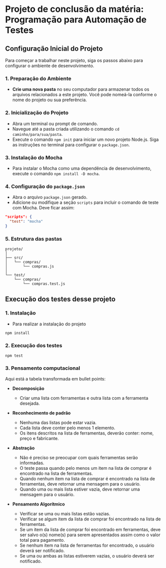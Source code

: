 # Projeto de conclusão da matéria: Programação para Automação de Testes

## Configuração Inicial do Projeto

Para começar a trabalhar neste projeto, siga os passos abaixo para configurar o ambiente de desenvolvimento.

### 1. Preparação do Ambiente

- **Crie uma nova pasta** no seu computador para armazenar todos os arquivos relacionados a este projeto. Você pode nomeá-la conforme o nome do projeto ou sua preferência.

### 2. Inicialização do Projeto

- Abra um terminal ou prompt de comando.
- Navegue até a pasta criada utilizando o comando `cd caminho/para/sua/pasta`.
- Execute o comando `npm init` para iniciar um novo projeto Node.js. Siga as instruções no terminal para configurar o `package.json`.

### 3. Instalação do Mocha

- Para instalar o Mocha como uma dependência de desenvolvimento, execute o comando `npm install -D mocha`.

### 4. Configuração do `package.json`

- Abra o arquivo `package.json` gerado.
- Adicione ou modifique a seção `scripts` para incluir o comando de teste com Mocha. Deve ficar assim:

```json
"scripts": {
  "test": "mocha"
}
```

### 5. Estrutura das pastas

```
projeto/
│
├── src/
│   └── compras/
│       └── compras.js
│
└── test/
    └── compras/
        └── compras.test.js
```

## Execução dos testes desse projeto

### 1. Instalação

- Para realizar a instalação do projeto

```
npm install
```	

### 2. Execução dos testes

```
npm test
```

### 3. Pensamento computacional

Aqui está a tabela transformada em bullet points:

- **Decomposição**
  - Criar uma lista com ferramentas e outra lista com a ferramenta desejada.

- **Reconhecimento de padrão**
  - Nenhuma das listas pode estar vazia.
  - Cada lista deve conter pelo menos 1 elemento.
  - Os itens descritos na lista de ferramentas, deverão conter: nome, preço e fabricante.

- **Abstração**
  - Não é preciso se preocupar com quais ferramentas serão informadas.
  - O teste passa quando pelo menos um item na lista de comprar é encontrado na lista de ferramentas.
  - Quando nenhum item na lista de comprar é encontrado na lista de ferramentas, deve retornar uma mensagem para o usuário.
  - Quando uma ou mais lista estiver vazia, deve retornar uma mensagem para o usuário.

- **Pensamento Algorítmico**
  - Verificar se uma ou mais listas estão vazias.
  - Verificar se algum item da lista de comprar foi encontrado na lista de ferramentas.
  - Se um item da lista de comprar foi encontrado em ferramentas, deve ser salvo o(s) nome(s) para serem apresentados assim como o valor total para pagamento.
  - Se nenhum item na lista de ferramentas for encontrado, o usuário deverá ser notificado.
  - Se uma ou ambas as listas estiverem vazias, o usuário deverá ser notificado.